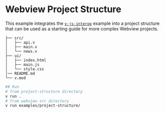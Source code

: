 # Webview Project Structure

This example integrates the [`v-js-interop`](https://github.com/ttytm/webview/tree/master/examples/v-js-interop) example
into a project structure that can be used as a starting guide for more complex Webview projects.

```
├── src/
│   ├── api.v
│   ├── main.v
│   └── news.v
├── ui/
│   ├── index.html
│   ├── main.js
│   └── style.css
│── README.md
└── v.mod
```

```sh
## Run
# from project-structure directory
v run .
# from webview src directory
v run examples/project-structure/
```
